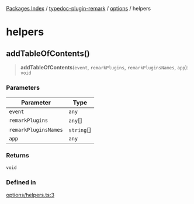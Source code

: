 [Packages Index](../../../../README.md) / [typedoc-plugin-remark](../../../README.md) / [options](../../README.md) / helpers

# helpers

## addTableOfContents()

> **addTableOfContents**(`event`, `remarkPlugins`, `remarkPluginsNames`, `app`): `void`

### Parameters

| Parameter            | Type        |
| -------------------- | ----------- |
| `event`              | `any`       |
| `remarkPlugins`      | `any`\[]    |
| `remarkPluginsNames` | `string`\[] |
| `app`                | `any`       |

### Returns

`void`

### Defined in

[options/helpers.ts:3](https://github.com/typedoc2md/typedoc-plugin-markdown/blob/352ce41370cee18034e72b7c2f3874bbfe56f96f/packages/typedoc-plugin-remark/src/options/helpers.ts#L3)
